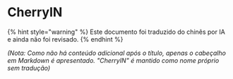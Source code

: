 # CherryIN  


{% hint style="warning" %}
Este documento foi traduzido do chinês por IA e ainda não foi revisado.
{% endhint %}




*(Nota: Como não há conteúdo adicional após o título, apenas o cabeçalho em Markdown é apresentado. "CherryIN" é mantido como nome próprio sem tradução)*